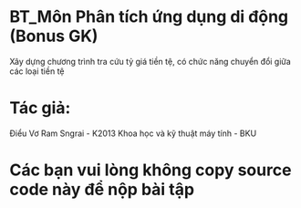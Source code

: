 # BT_Môn Phân tích ứng dụng di động (Bonus GK)
Xây dựng chương trình tra cứu tỷ giá tiền tệ, có chức năng chuyển đổi giữa các loại tiền tệ

# Tác giả:
  Điểu Vơ Ram Sngrai - K2013 Khoa học và kỹ thuật máy tính - BKU

# Các bạn vui lòng không copy source code này để nộp bài tập

